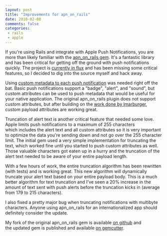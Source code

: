 ```yaml
---
layout: post
title: "Improvements for apn_on_rails"
date: 2010-02-08
comments: false
categories:
 - rails
 - apple
---
```



   
   
If you're using Rails and integrate with Apple Push Notifications, you are more than likely familiar with the [apn\_on\_rails gem](http://github.com/markbates/apn_on_rails). It's a fantastic library and has been critical for getting off the ground with push notifications quickly. The project is [currently in flux](http://www.metabates.com/2009/12/21/apn-on-rails-needs-a-home/) and has been missing some critical features, so I decided to dig into the source myself and hack away.
   
   
Using [custom metadata to each push notification](http://developer.apple.com/IPhone/library/documentation/NetworkingInternet/Conceptual/RemoteNotificationsPG/ApplePushService/ApplePushService.html#//apple_ref/doc/uid/TP40008194-CH100-SW15) was needed right off the bat. Basic push notifications support a "badge", "alert", and "sound", but custom attributes can be used to push metadata that would be useful for your native application. The original apn\_on\_rails plugin does not support custom attributes, but after building on the [work done by lmarburger](http://github.com/lmarburger/apn_on_rails), custom payload attributes are working great.
   
   
Truncation of alert text is another critical feature that needed some love. Apple limits push notifications to a maximum of 255 characters which includes the alert text and all custom attributes so it is very important to optimize the data you're sending down and not go over the 255 character limit. The initial gem used a very simple implementation for truncating the text, which worked fine until you started to push custom attributes as well. Those valuable characters got eaten up in a hurry and the truncation of the alert text needed to be aware of your entire payload length.
   
   
With a few hours of work, the entire truncation algorithm has been rewritten (with tests) and is working great. This new algorithm will dynamically truncate your alert text based on your entire payload body. This is a much better algorithm for text truncation and I've seen a 20% increase in the amount of text sent with push alerts before the truncation kicks in (average from 179 to 215 characters).
   
   
I also fixed a pretty major bug when truncating notifications with multibyte characters. Anyone using apn\_on\_rails for an internationalized app should definitely consider the update.
   
   
My fork of the original apn\_on\_rails gem is available [on github](http://github.com/wireframe/apn_on_rails) and the updated gem is published and available [on gemcutter](http://gemcutter.org/gems/wireframe-apn_on_rails).